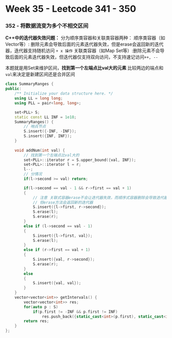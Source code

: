 <!--
 * @Description: 
 * @Versions: 
 * @Author: Vernon Cui
 * @Github: https://github.com/vernon97
 * @Date: 2021-05-27 14:21:37
 * @LastEditors: Vernon Cui
 * @LastEditTime: 2021-05-27 14:38:35
 * @FilePath: /.leetcode/Users/vernon/Leetcode-notes/notes/week36.md
-->
# Week 35 - Leetcode 341 - 350

### 352 - 将数据流变为多个不相交区间


**C++中的迭代器失效问题：**
分为顺序类容器和关联类容器两种：
顺序类容器（如Vector等）: 删除元素会导致后面的元素迭代器失效，但是erase会返回新的迭代器，迭代器支持随机访问 `+ x 操作`
关联类容器（如Map Set等）:删除元素不会导致后面的元素迭代器失效，但迭代器仅支持双向访问，不支持速记访问`++, --`

本题就是用Set来维护区间，**找到第一个左端点比val大的元素** 比较两边的端点和`val`来决定是新建区间还是合并区间

```cpp
class SummaryRanges {
public:
    /** Initialize your data structure here. */
    using LL = long long;
    using PLL = pair<long, long>;

    set<PLL> S;
    static const LL INF = 1e18;
    SummaryRanges() {
        // 哨兵节点
        S.insert({-INF, -INF});
        S.insert({INF, INF});
    }
    
    void addNum(int val) {
        // 找到第一个左端点比val大的
        set<PLL>::iterator r = S.upper_bound({val, INF});
        set<PLL>::iterator l = r;
        l--;
        // 分情况
        if(l->second >= val) return;

        if(l->second == val - 1 && r->first == val + 1)
        {
            // 注意 关联式容器erase不会让迭代器失效，而顺序式容器删除会导致迭代器失效
            // 但erase方法会返回新的迭代器
            S.insert({l->first, r->second});
            S.erase(l);
            S.erase(r);
        }
        else if (l->second == val - 1)
        {
            S.insert({l->first, val});
            S.erase(l);
        }
        else if (r->first == val + 1)
        {
            S.insert({val, r->second});
            S.erase(r);
        }
        else 
        {
            S.insert({val, val});
        }
    }
    vector<vector<int>> getIntervals() {
        vector<vector<int>> res;
        for(auto p : S)
            if(p.first != -INF && p.first != INF)
                res.push_back({static_cast<int>(p.first), static_cast<int>(p.second)});
        return res;
    }
};
```